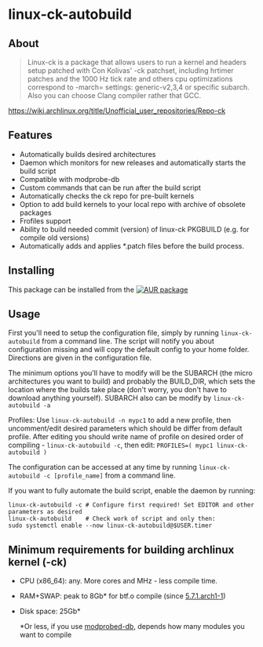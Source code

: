# linux-ck-autobuild
## About
> Linux-ck is a package that allows users to run a kernel and headers setup patched with Con Kolivas' -ck patchset, including hrtimer patches and the 1000 Hz tick rate and others cpu optimizations correspond to -march= settings: generic-v2,3,4 or specific subarch. Also you can choose Clang compiler rather that GCC.

https://wiki.archlinux.org/title/Unofficial_user_repositories/Repo-ck

## Features

* Automatically builds desired architectures
* Daemon which monitors for new releases and automatically starts the build script
* Compatible with modprobe-db
* Custom commands that can be run after the build script
* Automatically checks the ck repo for pre-built kernels
* Option to add build kernels to your local repo with archive of obsolete packages
* Frofiles support
* Ability to build needed commit (version) of linux-ck PKGBUILD (e.g. for compile old versions)
* Automatically adds and applies *.patch files before the build process.

## Installing

This package can be installed from the [![AUR package](https://repology.org/badge/version-for-repo/aur/linux-ck-autobuild.svg)](https://aur.archlinux.org/packages/linux-ck-autobuild)


## Usage
First you'll need to setup the configuration file, simply by running ``linux-ck-autobuild`` from a command line. The script will notify you about configuration missing and will copy the default config to your home folder. Directions are given in the configuration file.

The minimum options you'll have to modify will be the SUBARCH (the micro architectures you want to build) and probably the BUILD_DIR, which sets the location where the builds take place (don't worry, you don't have to download anything yourself). SUBARCH also can be modify by ``linux-ck-autobuild -a``

Profiles:
Use ``linux-ck-autobuild -n mypc1`` to add a new profile, then uncomment/edit desired parameters which should be differ from default profile. After editing you should write name of profile on desired order of compiling - ``linux-ck-autobuild -c``, then edit: ``PROFILES=( mypc1 linux-ck-autobuild )``

The configuration can be accessed at any time by running ``linux-ck-autobuild -c [profile_name]`` from a command line.

If you want to fully automate the build script, enable the daemon by running:
```
linux-ck-autobuild -c # Configure first required! Set EDITOR and other parameters as desired
linux-ck-autobuild    # Check work of script and only then:
sudo systemctl enable --now linux-ck-autobuild@$USER.timer
```
## Minimum requirements for building archlinux kernel (-ck)
* CPU (x86_64): any. More cores and MHz - less compile time.
* RAM+SWAP: peak to 8Gb* for btf.o compile (since [5.7.1.arch1-1](https://gitlab.archlinux.org/archlinux/packaging/packages/linux/-/commit/2db27e8ef8a6ca7c801082dcad3ad3ddf42c424d))
* Disk space: 25Gb*

  *Or less, if you use [modprobed-db](https://wiki.archlinux.org/title/Modprobed-db), depends how many modules you want to compile
